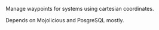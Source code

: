 Manage waypoints for systems using cartesian coordinates.

Depends on Mojolicious and PosgreSQL mostly.